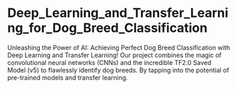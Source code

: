 # Deep_Learning_and_Transfer_Learning_for_Dog_Breed_Classification
Unleashing the Power of AI: Achieving Perfect Dog Breed Classification with Deep Learning and Transfer Learning! Our project combines the magic of convolutional neural networks (CNNs) and the incredible TF2.0 Saved Model (v5) to flawlessly identify dog breeds. By tapping into the potential of pre-trained models and transfer learning.
